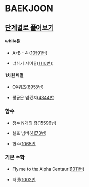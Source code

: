 # BAEKJOON

## [단계별로 풀어보기](https://www.acmicpc.net/step)

#### while문

- A+B - 4 ([10591번](problem/4/10591.md))

- 더하기 사이클([1110번](problem/4/1110.md)))



#### 1차원 배열

- OX퀴즈([8958번](problem/5/8958.md))

- 평균은 넘겠지([4344번](problem/5/4344.md))



### 함수

- 정수 N개의 합([15596번](problem/6/15596.md))

- 셀프 넘버([4673번](problem/6/4673.md))

- 한수([1065번](problem/6/1065.md))



### 기본 수학

- Fly me to the Alpha Centauri([1011번](problem/8/1011.md))

- 터렛([1002번](problem/8/1002.md))